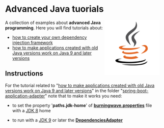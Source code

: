# Advanced Java tuorials

<img src="https://raw.githubusercontent.com/JJBRT/advanced-java-tutorials/master/Java-logo.png" alt="Java-logo.png" height="180px" align="right"/>

A collection of examples about **advanced Java programming**. Here you will find tutorials about:

* [how to create your own dependency injection framework](https://dev.to/bw_software/how-to-create-your-own-dependency-injection-framework-o2l)
* [how to make applications created with old Java versions work on Java 9 and later versions](https://dev.to/bw_software/making-applications-created-with-old-java-versions-work-on-java-9-and-later-versions-19ld)

## Instructions
For the tutorial related to "[how to make applications created with old Java versions work on Java 9 and later versions](https://dev.to/bw_software/making-applications-created-with-old-java-versions-work-on-java-9-and-later-versions-19ld)" in the folder "[spring-boot-application-adapter](https://github.com/JJBRT/advanced-java-tutorials/tree/master/spring-boot-application-adapter)" note that to make it works you need:

* to set the property '**paths.jdk-home**' of [**burningwave.properties**](https://github.com/JJBRT/advanced-java-tutorials/blob/master/spring-boot-application-adapter/src/test/resources/burningwave.properties#L1) file with a [JDK 8](https://www.oracle.com/it/java/technologies/javase/javase-jdk8-downloads.html) home

* to run with a [JDK 9](https://www.oracle.com/it/java/technologies/javase-downloads.html) or later the [**DependenciesAdapter**](https://github.com/JJBRT/advanced-java-tutorials/blob/master/spring-boot-application-adapter/src/test/java/org/springbootappadapter/DependenciesAdapter.java)
